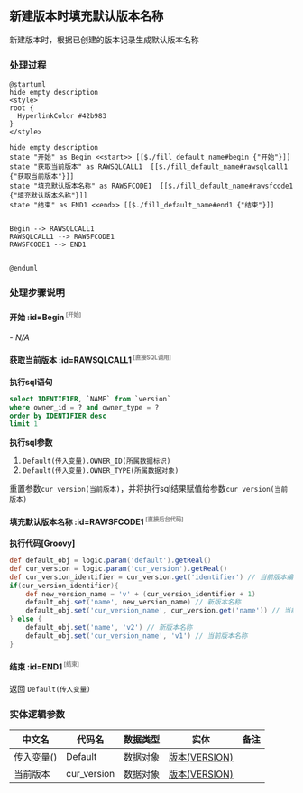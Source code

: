 ## 新建版本时填充默认版本名称 <!-- {docsify-ignore-all} -->

   新建版本时，根据已创建的版本记录生成默认版本名称

### 处理过程

```plantuml
@startuml
hide empty description
<style>
root {
  HyperlinkColor #42b983
}
</style>

hide empty description
state "开始" as Begin <<start>> [[$./fill_default_name#begin {"开始"}]]
state "获取当前版本" as RAWSQLCALL1  [[$./fill_default_name#rawsqlcall1 {"获取当前版本"}]]
state "填充默认版本名称" as RAWSFCODE1  [[$./fill_default_name#rawsfcode1 {"填充默认版本名称"}]]
state "结束" as END1 <<end>> [[$./fill_default_name#end1 {"结束"}]]


Begin --> RAWSQLCALL1
RAWSQLCALL1 --> RAWSFCODE1
RAWSFCODE1 --> END1


@enduml
```


### 处理步骤说明

#### 开始 :id=Begin<sup class="footnote-symbol"> <font color=gray size=1>[开始]</font></sup>



*- N/A*
#### 获取当前版本 :id=RAWSQLCALL1<sup class="footnote-symbol"> <font color=gray size=1>[直接SQL调用]</font></sup>



<p class="panel-title"><b>执行sql语句</b></p>

```sql
select IDENTIFIER, `NAME` from `version`
where owner_id = ? and owner_type = ?
order by IDENTIFIER desc
limit 1

```

<p class="panel-title"><b>执行sql参数</b></p>

1. `Default(传入变量).OWNER_ID(所属数据标识)`
2. `Default(传入变量).OWNER_TYPE(所属数据对象)`

重置参数`cur_version(当前版本)`，并将执行sql结果赋值给参数`cur_version(当前版本)`

#### 填充默认版本名称 :id=RAWSFCODE1<sup class="footnote-symbol"> <font color=gray size=1>[直接后台代码]</font></sup>



<p class="panel-title"><b>执行代码[Groovy]</b></p>

```groovy
def default_obj = logic.param('default').getReal()
def cur_version = logic.param('cur_version').getReal()
def cur_version_identifier = cur_version.get('identifier') // 当前版本编号
if(cur_version_identifier){
    def new_version_name = 'v' + (cur_version_identifier + 1)
    default_obj.set('name', new_version_name) // 新版本名称
    default_obj.set('cur_version_name', cur_version.get('name')) // 当前版本名称
} else {
    default_obj.set('name', 'v2') // 新版本名称
    default_obj.set('cur_version_name', 'v1') // 当前版本名称
}


```

#### 结束 :id=END1<sup class="footnote-symbol"> <font color=gray size=1>[结束]</font></sup>



返回 `Default(传入变量)`



### 实体逻辑参数

|    中文名   |    代码名    |  数据类型    |  实体   |备注 |
| --------| --------| -------- | -------- | --------   |
|传入变量(<i class="fa fa-check"/></i>)|Default|数据对象|[版本(VERSION)](module/Base/version.md)||
|当前版本|cur_version|数据对象|[版本(VERSION)](module/Base/version.md)||
